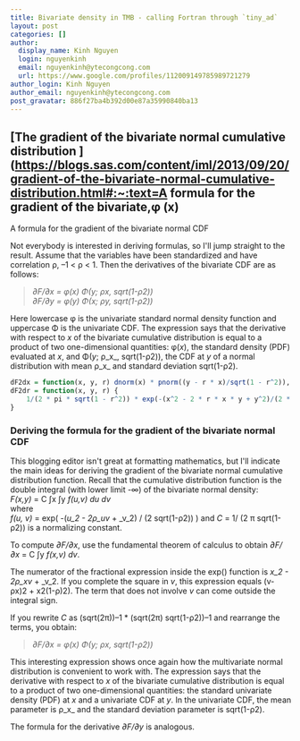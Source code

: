 ```yaml
---
title: Bivariate density in TMB - calling Fortran through `tiny_ad`
layout: post
categories: []
author:
  display_name: Kinh Nguyen
  login: nguyenkinh
  email: nguyenkinh@ytecongcong.com
  url: https://www.google.com/profiles/112009149785989721279
author_login: Kinh Nguyen
author_email: nguyenkinh@ytecongcong.com
post_gravatar: 886f27ba4b392d00e87a35990840ba13
---
```

## [The gradient of the bivariate normal cumulative distribution ](https://blogs.sas.com/content/iml/2013/09/20/gradient-of-the-bivariate-normal-cumulative-distribution.html#:~:text=A formula for the gradient of the bivariate,φ (x)

A formula for the gradient of the bivariate normal CDF

Not everybody is interested in deriving formulas, so I'll jump straight to the result. Assume that the variables have been standardized and have correlation ρ, –1 < ρ < 1. Then the derivatives of the bivariate CDF are as follows:

> _∂F/∂x = φ(x) Φ(y; ρx, sqrt(1-ρ2))_  
> _∂F/∂y = φ(y) Φ(x; ρy, sqrt(1-ρ2))_

Here lowercase φ is the univariate standard normal density function and uppercase Φ is the univariate CDF. The expression says that the derivative with respect to _x_ of the bivariate cumulative distribution is equal to a product of two one-dimensional quantities: φ(_x_), the standard density (PDF) evaluated at _x_, and Φ(_y_; ρ_x_, sqrt(1-ρ2)), the CDF at _y_ of a normal distribution with mean ρ_x_ and standard deviation sqrt(1-ρ2).

```r
dF2dx = function(x, y, r) dnorm(x) * pnorm((y - r * x)/sqrt(1 - r^2)),
dF2dr = function(x, y, r) {
    1/(2 * pi * sqrt(1 - r^2)) * exp(-(x^2 - 2 * r * x * y + y^2)/(2 * (1 - r^2)))
}

```
### Deriving the formula for the gradient of the bivariate normal CDF

This blogging editor isn't great at formatting mathematics, but I'll indicate the main ideas for deriving the gradient of the bivariate normal cumulative distribution function. Recall that the cumulative distribution function is the double integral (with lower limit -∞) of the bivariate normal density:  
_F(x,y)_ = C ∫x ∫y _f(u,v) du dv_  
where  
_f(u, v)_ = exp( -(_u_2 - 2ρ_uv_ + _v_2) / (2 sqrt(1-ρ2)) ) and _C_ = 1/ (2 π sqrt(1-ρ2)) is a normalizing constant.

To compute _∂F/∂x_, use the fundamental theorem of calculus to obtain _∂F/∂x_ = C ∫y _f(x,v) dv_.

The numerator of the fractional expression inside the exp() function is _x_2 - 2ρ_xv_ + _v_2. If you complete the square in _v_, this expression equals (v-ρx)2 + x2(1-ρ)2). The term that does not involve _v_ can come outside the integral sign.

If you rewrite _C_ as (sqrt(2π))–1 \* (sqrt(2π) sqrt(1-ρ2))–1 and rearrange the terms, you obtain:

> _∂F/∂x = φ(x) Φ(y; ρx, sqrt(1-ρ2))_

This interesting expression shows once again how the multivariate normal distribution is convenient to work with. The expression says that the derivative with respect to _x_ of the bivariate cumulative distribution is equal to a product of two one-dimensional quantities: the standard univariate density (PDF) at _x_ and a univariate CDF at _y_. In the univariate CDF, the mean parameter is ρ_x_ and the standard deviation parameter is sqrt(1-ρ2).

The formula for the derivative _∂F/∂y_ is analogous.
